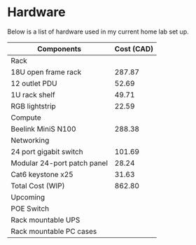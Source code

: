 # Hardware

Below is a list of hardware used in my current home lab set up.

| Components                  | Cost (CAD) |
|-----------------------------|------------|
| Rack     |      |
| 18U open frame rack         | 287.87     |
| 12 outlet PDU               | 52.69      |
| 1U rack shelf               | 49.71      |
| RGB lightstrip              | 22.59      |
| Compute     |      |
| Beelink MiniS N100          | 288.38     |
| Networking     |      |
| 24 port gigabit switch      | 101.69     |
| Modular 24-port patch panel | 28.24      |
| Cat6 keystone x25           | 31.63      |
| Total Cost (WIP)            | 862.80     |
| Upcoming | |
| POE Switch | |
| Rack mountable UPS | |
| Rack mountable PC cases | |
